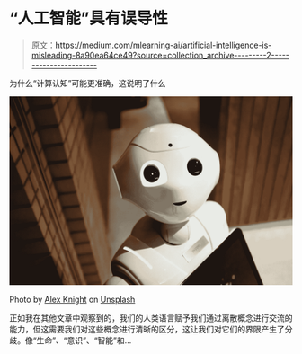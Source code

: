 # “人工智能”具有误导性

> 原文：<https://medium.com/mlearning-ai/artificial-intelligence-is-misleading-8a90ea64ce49?source=collection_archive---------2----------------------->

为什么“计算认知”可能更准确，这说明了什么

![](img/b9416c5d8cf9662ed9287ad7745dd643.png)

Photo by [Alex Knight](https://unsplash.com/@agk42?utm_source=unsplash&utm_medium=referral&utm_content=creditCopyText) on [Unsplash](https://unsplash.com/s/photos/robot?utm_source=unsplash&utm_medium=referral&utm_content=creditCopyText)

正如我在其他文章中观察到的，我们的人类语言赋予我们通过离散概念进行交流的能力，但这需要我们对这些概念进行清晰的区分，这让我们对它们的界限产生了分歧。像“生命”、“意识”、“智能”和…